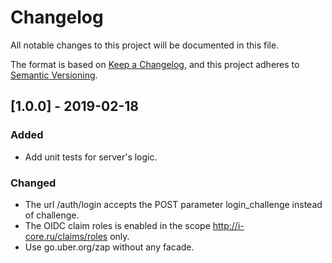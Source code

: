 # Changelog
All notable changes to this project will be documented in this file.

The format is based on [Keep a Changelog](https://keepachangelog.com/en/1.0.0/),
and this project adheres to [Semantic Versioning](https://semver.org/spec/v2.0.0.html).

## [1.0.0] - 2019-02-18
### Added
- Add unit tests for server's logic.

### Changed
- The url /auth/login accepts the POST parameter login_challenge instead of challenge.
- The OIDC claim roles is enabled in the scope http://i-core.ru/claims/roles only.
- Use go.uber.org/zap without any facade.
